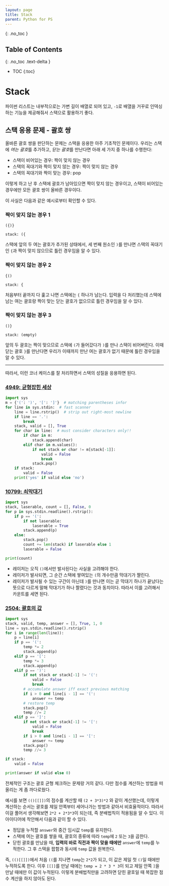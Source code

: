 ```yaml
---
layout: page
title: Stack
parent: Python for PS
---
```


{: .no_toc }
## Table of Contents
{: .no_toc .text-delta }
- TOC
{:toc}

# Stack

 파이썬 리스트는 내부적으로는 가변 길이 배열로 되어 있고, `-1`로
 배열을 거꾸로 인덱싱하는 기능을 제공해줘서 스택으로 활용하기 좋다.


## 스택 응용 문제 - 괄호 쌍
 올바른 괄호 쌍을 판단하는 문제는 스택을 응용한 아주 기초적인
 문제이다. 우리는 스택에 *여는 괄호*를 추가하고, *닫는 괄호*를
 만난다면 아래 세 가지 중 하나를 수행한다:
  - 스택이 비어있는 경우: 짝이 맞지 않는 경우
  - 스택의 꼭대기와 짝이 맞지 않는 경우: 짝이 맞지 않는 경우
  - 스택의 꼭대기와 짝이 맞는 경우: pop

 이렇게 하고 난 후 스택에 괄호가 남아있으면 짝이 맞지 않는 경우이고,
 스택이 비어있는 경우에만 모든 괄호 쌍이 올바른 경우이다.

 이 사실은 다음과 같은 예시로부터 확인할 수 있다.

### 짝이 맞지 않는 경우 1

```
({)}

stack: ({
```

 스택에 앞의 두 여는 괄호가 추가된 상태에서, 세 번째 원소인 `)`를
 만나면 스택의 꼭대기인 `{`과 짝이 맞지 않으므로 틀린 경우임을 알 수
 있다.

### 짝이 맞지 않는 경우 2

```
{()

stack: {
```

 처음부터 끝까지 다 훑고 나면 스택에는 `{` 하나가 남는다. 입력을 다
 처리했는데 스택에 남는 여는 괄호랑 짝이 맞는 닫는 괄호가 없으므로
 틀린 경우임을 알 수 있다.

### 짝이 맞지 않는 경우 3

```
()}

stack: (empty)
```

 앞의 두 괄호는 짝이 맞으므로 스택에 `(`가 들어갔다가 `)`를 만나
 스택이 비어버린다. 이때 닫는 괄호 `}`를 만난다면 우리가 이때까지 만난
 여는 괄호가 없기 때문에 틀린 경우임을 알 수 있다.

---

 따라서, 이런 코너 케이스를 잘 처리하면서 스택의 성질을 응용하면 된다.

### [4949: 균형잡힌 세상](https://www.acmicpc.net/problem/4949)

```python
import sys
m = {'(': ')', '[': ']'}  # matching parentheses infor
for line in sys.stdin:  # fast scanner
    line = line.rstrip()  # strip out right-most newline
    if line == '.':
        break
    stack, valid = [], True
    for char in line:  # must consider characters only!!
        if char in m:
            stack.append(char)
        elif char in m.values():
            if not stack or char != m[stack[-1]]:
                valid = False
                break
            stack.pop()
    if stack:
        valid = False
    print('yes' if valid else 'no')
```


### [10799: 쇠막대기](https://www.acmicpc.net/problem/10799)

```python
import sys
stack, laserable, count = [], False, 0
for p in sys.stdin.readline().rstrip():
    if p == '(':
        if not laserable:
            laserable = True
        stack.append(p)
    else:
        stack.pop()
        count += len(stack) if laserable else 1
        laserable = False

print(count)
```

 - 레이저는 오직 `()`에서만 발사된다는 사실을 고려해야 한다.
 - 레이저가 발사되면, 그 순간 스택에 쌓여있는 `(`의 개수만큼 막대기가
   짤린다.
 - 레이저가 발사될 수 있는 구간이 아닌데 `)`를 만나면 이는 곧 막대기
   하나가 끝났다는 뜻으로 다르게 말해 막대기가 하나 짤렸다는 것과
   동치이다. 따라서 이를 고려해서 카운트를 세면 된다.

### [2504: 괄호의 값](https://www.acmicpc.net/problem/2504)

```python
import sys
stack, valid, temp, answer = [], True, 1, 0
line = sys.stdin.readline().rstrip()
for i in range(len(line)):
    p = line[i]
    if p == '(':
        temp *= 2
        stack.append(p)
    elif p == '[':
        temp *= 3
        stack.append(p)
    elif p == ')':
        if not stack or stack[-1] != '(':
            valid = False
            break
        # accumulate answer iff exact previous matching
        if i > 0 and line[i - 1] == '(':
            answer += temp
        # restore temp
        stack.pop()
        temp //= 2
    elif p == ']':
        if not stack or stack[-1] != '[':
            valid = False
            break
        if i > 0 and line[i - 1] == '[':
            answer += temp
        stack.pop()
        temp //= 3

if stack:
    valid = False

print(answer if valid else 0)
```

 전체적인 구조는 괄호 균형 체크하는 문제랑 거의 같다. 다만 점수를
 계산하는 방법을 떠올리는 게 좀 까다로웠다.

 예시를 보면 `(()[[]])`의 점수를 계산할 때 `(2 + 3*3)*2` 와 같이
 계산했는데, 이렇게 계산하는 순서는 괄호를 제일 안쪽부터 세어나가는
 방법과 같아서 비효율적이다. 따라서 이걸 풀어서 생각해보면 `2*2 +
 2*3*3`이 되는데, 즉 분배법칙이 적용됨을 알 수 있다. 이 아이디어에
 착안해서 다음과 같이 할 수 있다.
  - 정답을 누적할 `answer`와 중간 임시값 `temp`를 유지한다.
  - 스택에 여는 괄호를 쌓을 때, 괄호의 종류에 따라 `temp`에 `2` 또는
    `3`을 곱한다.
  - 닫힌 괄호를 만났을 때, **입력의 바로 직전과 짝이 맞을 때에만**
    `answer`에 `temp`를 누적한다. 그 후 스택을 팝함과 동시에 `temp`
    값을 원복한다.

 즉, `(()[[]])`에서 처음 `((`를 지나면 `temp`는 `2*2`가 되고, 이 값은
 제일 첫 `()`일 때에만 누적하도록 한다. 이후 `[[]]`를 만날 때에는
 `temp = 2 * 3 * 3`이 되고 제일 안쪽 `]`을 만날 때에만 이 값이
 누적된다. 이렇게 분배법칙만을 고려하면 닫힌 괄호일 때 복잡한 점수
 계산을 하지 않아도 된다.